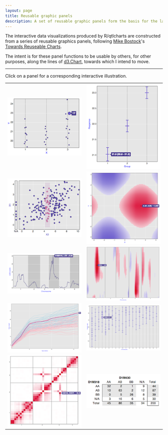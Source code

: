 ```yaml
---
layout: page
title: Reusable graphic panels
description: A set of reusable graphic panels form the basis for the larger visualizations in R/qtlcharts.
---
```


The interactive data visualizations produced by R/qtlcharts are
constructed from a series of reusable graphics panels, following
[Mike Bostock](http://bost.ocks.org/mike)'s
[Towards Reuseable Charts](http://bost.ocks.org/mike/chart/).

The intent is for these panel functions to be usable by others, for
other purposes, along the lines of
[d3.Chart](http://misoproject.com/d3-chart/), towards which I intend
to move.

---

Click on a panel for a corresponding interactive illustration.

<table class="wide">
<tr>
  <td class="left">
    <a href="../assets/panels/dotchart/test">
        <img src="../assets/pics/panels/dotchart.png" alt="dotchart example" title="dotchart example"/>
    </a>
  </td>
  <td class="right">
    <a href="../assets/panels/cichart/test">
        <img src="../assets/pics/panels/cichart.png" alt="cichart example" title="cichart example"/>
    </a>
  </td>
</tr>
<tr>
  <td class="left">
    <a href="../assets/panels/scatterplot/test">
        <img src="../assets/pics/panels/scatterplot.png" alt="scatterplot example" title="scatterplot example"/>
    </a>
  </td>
  <td class="right">
    <a href="../assets/panels/heatmap/test">
        <img src="../assets/pics/panels/heatmap.png" alt="heatmap example" title="heatmap example"/>
    </a>
  </td>
</tr>
<tr>
  <td class="left">
    <a href="../assets/panels/lodchart/test">
        <img src="../assets/pics/panels/lodchart.png" alt="lodchart example" title="lodchart example"/>
    </a>
  </td>
  <td class="right">
    <a href="../assets/panels/lodheatmap/test">
        <img src="../assets/pics/panels/lodheatmap.png" alt="lodheatmap example" title="lodheatmap example"/>
    </a>
  </td>
</tr>
<tr>
  <td class="left">
    <a href="../assets/panels/curvechart/test">
        <img src="../assets/pics/panels/curvechart.png" alt="curvechart example" title="curvechart example"/>
    </a>
  </td>
  <td class="right">
    <a href="../assets/panels/mapchart/test">
        <img src="../assets/pics/panels/mapchart.png" alt="mapchart example" title="mapchart example"/>
    </a>
  </td>
</tr>
<tr>
  <td class="left">
    <a href="../assets/panels/chrheatmap/test">
        <img src="../assets/pics/panels/chrheatmap.png" alt="chrheatmap example" title="chrheatmap example"/>
    </a>
  </td>
  <td class="right">
    <a href="../assets/panels/crosstab/test">
        <img src="../assets/pics/panels/crosstab.png" alt="crosstab example" title="crosstab example"/>
    </a>
  </td>
</tr>
</table>
